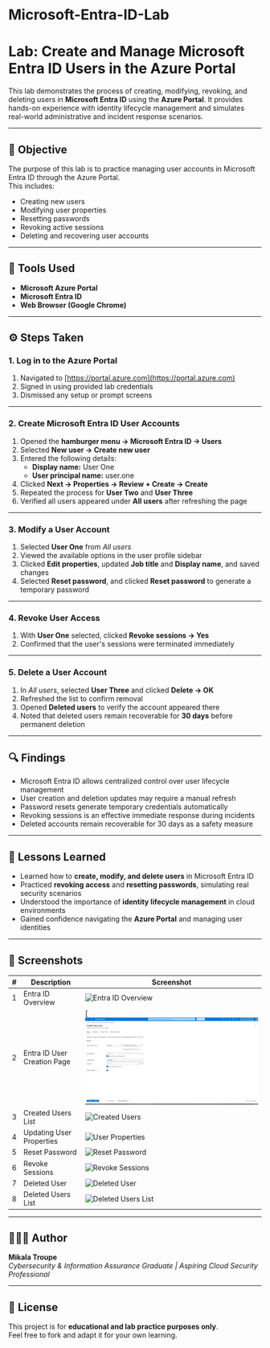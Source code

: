 # Microsoft-Entra-ID-Lab

# Lab: Create and Manage Microsoft Entra ID Users in the Azure Portal

This lab demonstrates the process of creating, modifying, revoking, and deleting users in **Microsoft Entra ID** using the **Azure Portal**. It provides hands-on experience with identity lifecycle management and simulates real-world administrative and incident response scenarios.

---

## 🧠 Objective
The purpose of this lab is to practice managing user accounts in Microsoft Entra ID through the Azure Portal.  
This includes:
- Creating new users  
- Modifying user properties  
- Resetting passwords  
- Revoking active sessions  
- Deleting and recovering user accounts  

---

## 🧰 Tools Used
- **Microsoft Azure Portal**
- **Microsoft Entra ID**
- **Web Browser (Google Chrome)**

---

## ⚙️ Steps Taken

### 1. Log in to the Azure Portal
1. Navigated to [https://portal.azure.com](https://portal.azure.com)  
2. Signed in using provided lab credentials  
3. Dismissed any setup or prompt screens  

---

### 2. Create Microsoft Entra ID User Accounts
1. Opened the **hamburger menu → Microsoft Entra ID → Users**  
2. Selected **New user → Create new user**  
3. Entered the following details:  
   - **Display name:** User One  
   - **User principal name:** user.one  
4. Clicked **Next → Properties → Review + Create → Create**  
5. Repeated the process for **User Two** and **User Three**  
6. Verified all users appeared under **All users** after refreshing the page  

---

### 3. Modify a User Account
1. Selected **User One** from *All users*  
2. Viewed the available options in the user profile sidebar  
3. Clicked **Edit properties**, updated **Job title** and **Display name**, and saved changes  
4. Selected **Reset password**, and clicked **Reset password** to generate a temporary password  

---

### 4. Revoke User Access
1. With **User One** selected, clicked **Revoke sessions → Yes**  
2. Confirmed that the user's sessions were terminated immediately  

---

### 5. Delete a User Account
1. In *All users*, selected **User Three** and clicked **Delete → OK**  
2. Refreshed the list to confirm removal  
3. Opened **Deleted users** to verify the account appeared there  
4. Noted that deleted users remain recoverable for **30 days** before permanent deletion  

---

## 🔍 Findings
- Microsoft Entra ID allows centralized control over user lifecycle management  
- User creation and deletion updates may require a manual refresh  
- Password resets generate temporary credentials automatically  
- Revoking sessions is an effective immediate response during incidents  
- Deleted accounts remain recoverable for 30 days as a safety measure  

---

## 🧾 Lessons Learned
- Learned how to **create, modify, and delete users** in Microsoft Entra ID  
- Practiced **revoking access** and **resetting passwords**, simulating real security scenarios  
- Understood the importance of **identity lifecycle management** in cloud environments  
- Gained confidence navigating the **Azure Portal** and managing user identities  

---

## 📸 Screenshots

| # | Description | Screenshot |
|:-:|--------------|-------------|
| 1 | Entra ID Overview | ![Entra ID Overview](./screenshots/1-entra-id-overview.png) |
| 2 | Entra ID User Creation Page | [![Create User](https://github.com/Mikala-Troupe/Microsoft-Entra-ID-Lab/blob/main/Pasted%20image%2020251024171941.png?raw=true) |
| 3 | Created Users List | ![Created Users](./screenshots/3-created-users.png) |
| 4 | Updating User Properties | ![User Properties](./screenshots/4-update-properties.png) |
| 5 | Reset Password | ![Reset Password](./screenshots/5-reset-password.png) |
| 6 | Revoke Sessions | ![Revoke Sessions](./screenshots/6-revoke-sessions.png) |
| 7 | Deleted User | ![Deleted User](./screenshots/7-deleted-user.png) |
| 8 | Deleted Users List | ![Deleted Users List](./screenshots/8-deleted-users-list.png) |
---

## 👩🏽‍💻 Author
**Mikala Troupe**  
*Cybersecurity & Information Assurance Graduate | Aspiring Cloud Security Professional*

---

## 📜 License
This project is for **educational and lab practice purposes only**.  
Feel free to fork and adapt it for your own learning.
